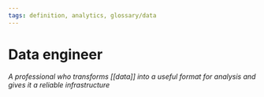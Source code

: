 ```yaml
---
tags: definition, analytics, glossary/data
---
```

#  Data engineer
*A professional who transforms [[data]] into a useful format for analysis and gives it a reliable infrastructure*